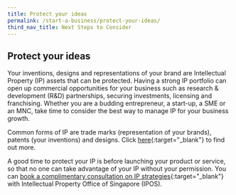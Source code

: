 ```yaml
---
title: Protect your ideas
permalink: /start-a-business/protect-your-ideas/
third_nav_title: Next Steps to Consider
---
```


## Protect your ideas

Your inventions, designs and representations of your brand are Intellectual Property (IP) assets that can be protected. Having a strong IP portfolio can open up commercial opportunities for your business such as research & development (R&D) partnerships, securing investments, licensing and franchising. Whether you are a budding entrepreneur, a start-up, a SME or an MNC, take time to consider the best way to manage IP for your business growth. 

Common forms of IP are trade marks (representation of your brands), patents (your inventions) and designs. Click [here](/images/start/protect_your_ideas.jpg){:target="_blank"} to find out more. 

A good time to protect your IP is before launching your product or service, so that no one can take advantage of your IP without your permission. You can [book a complimentary consultation on IP strategies](https://www.ipos.gov.sg/e-services/e-appointment){:target="_blank"} with Intellectual Property Office of Singapore (IPOS).